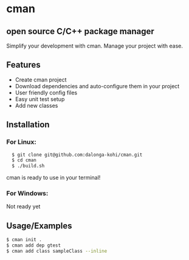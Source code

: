 # cman
open source C/C++ package manager
---
Simplify your development with cman. Manage your project with ease.

## Features

- Create cman project
- Download dependencies and auto-configure them in your project
- User friendly config files
- Easy unit test setup
- Add new classes


## Installation

### For Linux:
```bash
  $ git clone git@github.com:dalonga-kohi/cman.git
  $ cd cman
  $ ./build.sh
```
cman is ready to use in your terminal!

### For Windows:
Not ready yet

## Usage/Examples

```bash
$ cman init .
$ cman add dep gtest
$ cman add class sampleClass --inline
```



